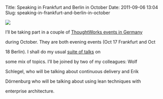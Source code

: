Title: Speaking in Frankfurt and Berlin in October
Date: 2011-09-06 13:04
Slug: speaking-in-frankfurt-and-berlin-in-october

<div class="img floating">

[![](http://martinfowler.com/snips/tw-de.png)](http://continuous-delivery.thoughtworks.com/events/software-design-21st-century-frankfurt-berlin-2011)

</div>

I’ll be taking part in a couple of [ThoughtWorks events in
Germany](http://continuous-delivery.thoughtworks.com/events/software-design-21st-century-frankfurt-berlin-2011)

during October. They are both evening events (Oct 17 Frankfurt and Oct

18 Berlin). I shall do my usual [suite of
talks](http://martinfowler.com/bliki/SuiteOfTalks.html) on

some mix of topics. I’ll be joined by two of my colleagues: Wolf

Schlegel, who will be talking about continuous delivery and Erik

Dörnenburg who will be talking about using lean techniques with

enterprise architecture.

</p>

